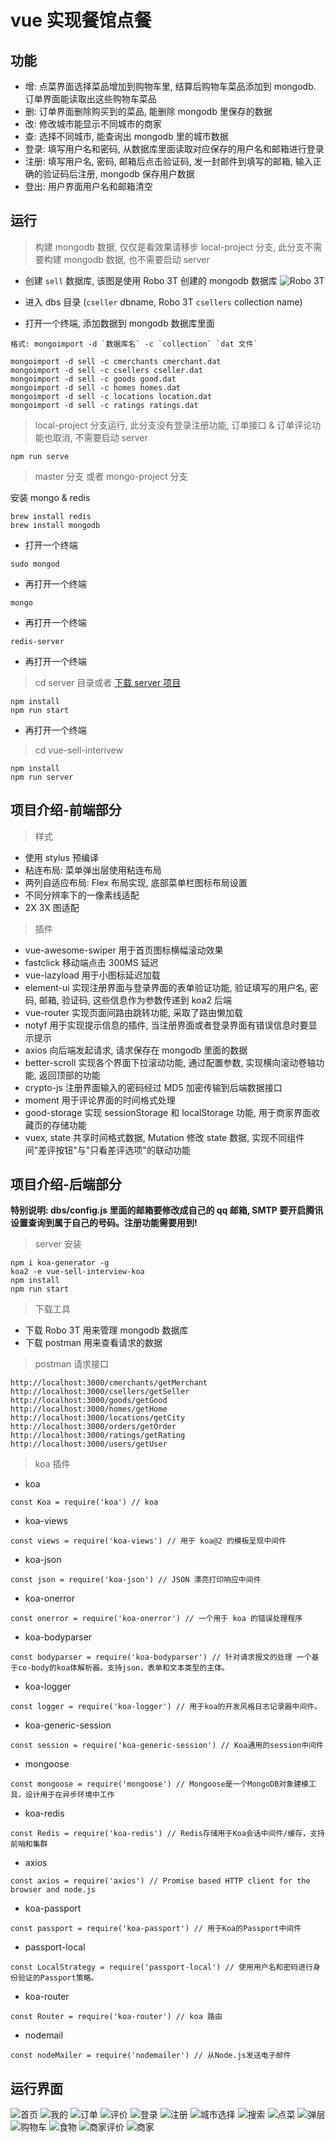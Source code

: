 <!--
 * @Description:
 * @version:
 * @Author: GanEhank
 * @Date: 2019-06-09 02:19:56
 * @LastEditors: GanEhank
 * @LastEditTime: 2019-08-18 23:24:20
 -->

# vue 实现餐馆点餐

## 功能

- 增: 点菜界面选择菜品增加到购物车里, 结算后购物车菜品添加到 mongodb. 订单界面能读取出这些购物车菜品
- 删: 订单界面删除购买到的菜品, 能删除 mongodb 里保存的数据
- 改: 修改城市能显示不同城市的商家
- 查: 选择不同城市, 能查询出 mongodb 里的城市数据
- 登录: 填写用户名和密码, 从数据库里面读取对应保存的用户名和邮箱进行登录
- 注册: 填写用户名, 密码, 邮箱后点击验证码, 发一封邮件到填写的邮箱, 输入正确的验证码后注册, mongodb 保存用户数据
- 登出: 用户界面用户名和邮箱清空

## 运行

> 构建 mongodb 数据, 仅仅是看效果请移步 local-project 分支, 此分支不需要构建 mongodb 数据, 也不需要启动 server

- 创建 `sell` 数据库, 该图是使用 Robo 3T 创建的 mongodb 数据库
![Robo 3T](https://i.loli.net/2019/08/15/6xL9MRak8FOo7Tz.png)

- 进入 dbs 目录
(`cseller` dbname, Robo 3T `csellers` collection name)

- 打开一个终端, 添加数据到 mongodb 数据库里面

```node
格式: mongoimport -d `数据库名` -c `collection` `dat 文件`
```

```node
mongoimport -d sell -c cmerchants cmerchant.dat
mongoimport -d sell -c csellers cseller.dat
mongoimport -d sell -c goods good.dat
mongoimport -d sell -c homes homes.dat
mongoimport -d sell -c locations location.dat
mongoimport -d sell -c ratings ratings.dat
```

> local-project 分支运行, 此分支没有登录注册功能, 订单接口 & 订单评论功能也取消, 不需要启动 server

```node
npm run serve
```

> master 分支 或者 mongo-project 分支

安装 mongo & redis

```node
brew install redis
brew install mongodb
```

- 打开一个终端

```node
sudo mongod
```

- 再打开一个终端

```node
mongo
```

- 再打开一个终端

```node
redis-server
```

- 再打开一个终端

> cd server 目录或者 [下载 server 项目](https://github.com/GanYihuan/vue-sell-interview-koa)

```node
npm install
npm run start
```

- 再打开一个终端

> cd vue-sell-interivew

```node
npm install
npm run server
```

## 项目介绍-前端部分

> 样式

- 使用 stylus 预编译
- 粘连布局: 菜单弹出层使用粘连布局
- 两列自适应布局: Flex 布局实现, 底部菜单栏图标布局设置
- 不同分辨率下的一像素线适配
- 2X 3X 图适配

> 插件

- vue-awesome-swiper 用于首页图标横幅滚动效果
- fastclick 移动端点击 300MS 延迟
- vue-lazyload 用于小图标延迟加载
- element-ui 实现注册界面与登录界面的表单验证功能, 验证填写的用户名, 密码, 邮箱, 验证码, 这些信息作为参数传递到 koa2 后端
- vue-router 实现页面间路由跳转功能, 采取了路由懒加载
- notyf 用于实现提示信息的插件, 当注册界面或者登录界面有错误信息时要显示提示
- axios 向后端发起请求, 请求保存在 mongodb 里面的数据
- better-scroll 实现各个界面下拉滚动功能, 通过配置参数, 实现横向滚动卷轴功能, 返回顶部的功能
- crypto-js 注册界面输入的密码经过 MD5 加密传输到后端数据接口
- moment 用于评论界面的时间格式处理
- good-storage 实现 sessionStorage 和 localStorage 功能, 用于商家界面收藏页的存储功能
- vuex, state 共享时间格式数据, Mutation 修改 state 数据, 实现不同组件间"差评按钮"与"只看差评选项"的联动功能

## 项目介绍-后端部分

**特别说明: dbs/config.js 里面的邮箱要修改成自己的 qq 邮箱, SMTP 要开启腾讯设置查询到属于自己的号码。注册功能需要用到!**

> server 安装

```node
npm i koa-generator -g
koa2 -e vue-sell-interview-koa
npm install
npm run start
```

> 下载工具

- 下载 Robo 3T 用来管理 mongodb 数据库
- 下载 postman 用来查看请求的数据

> postman 请求接口

```node
http://localhost:3000/cmerchants/getMerchant
http://localhost:3000/csellers/getSeller
http://localhost:3000/goods/getGood
http://localhost:3000/homes/getHome
http://localhost:3000/locations/getCity
http://localhost:3000/orders/getOrder
http://localhost:3000/ratings/getRating
http://localhost:3000/users/getUser
```

> koa 插件

- koa

```node
const Koa = require('koa') // koa
```

- koa-views

```node
const views = require('koa-views') // 用于 koa@2 的模板呈现中间件
```

- koa-json

```node
const json = require('koa-json') // JSON 漂亮打印响应中间件
```

- koa-onerror

```node
const onerror = require('koa-onerror') // 一个用于 koa 的错误处理程序
```

- koa-bodyparser

```node
const bodyparser = require('koa-bodyparser') // 针对请求报文的处理 一个基于co-body的koa体解析器。支持json，表单和文本类型的主体。
```

- koa-logger

```node
const logger = require('koa-logger') // 用于koa的开发风格日志记录器中间件。
```

- koa-generic-session

```node
const session = require('koa-generic-session') // Koa通用的session中间件
```

- mongoose

```node
const mongoose = require('mongoose') // Mongoose是一个MongoDB对象建模工具，设计用于在异步环境中工作
```

- koa-redis

```node
const Redis = require('koa-redis') // Redis存储用于Koa会话中间件/缓存，支持前哨和集群
```

- axios

```node
const axios = require('axios') // Promise based HTTP client for the browser and node.js
```

- koa-passport

```node
const passport = require('koa-passport') // 用于Koa的Passport中间件
```

- passport-local

```node
const LocalStrategy = require('passport-local') // 使用用户名和密码进行身份验证的Passport策略。
```

- koa-router

```node
const Router = require('koa-router') // koa 路由
```

- nodemail

```node
const nodeMailer = require('nodemailer') // 从Node.js发送电子邮件
```

## 运行界面

![首页](https://i.loli.net/2019/07/07/5d21dcb8ec98213034.png)
![我的](https://i.loli.net/2019/07/07/5d21dcc8187b090045.png)
![订单](https://i.loli.net/2019/07/07/5d21ddfe3953132679.png)
![评价](https://i.loli.net/2019/07/07/5d21de109e60c60434.png)
![登录](https://i.loli.net/2019/07/07/5d21dde55a95667685.png)
![注册](https://i.loli.net/2019/07/07/5d21ddd7c135584780.png)
![城市选择](https://i.loli.net/2019/07/07/5d21dcdccdd8e17054.png)
![搜索](https://i.loli.net/2019/07/07/5d21dcfa7599180670.png)
![点菜](https://i.loli.net/2019/07/07/5d21dd3cac9b233136.png)
![弹层](https://i.loli.net/2019/07/07/5d21dd967e11592097.png)
![购物车](https://i.loli.net/2019/07/07/5d21dd864f1d082015.png)
![食物](https://i.loli.net/2019/07/07/5d21ddc04587a74086.png)
![商家评价](https://i.loli.net/2019/07/07/5d21dd1e48ba716486.png)
![商家](https://i.loli.net/2019/07/07/5d21dd0e5ad8351348.png)
